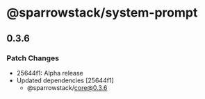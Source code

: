# @sparrowstack/system-prompt

## 0.3.6

### Patch Changes

- 25644f1: Alpha release
- Updated dependencies [25644f1]
    - @sparrowstack/core@0.3.6
